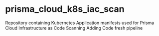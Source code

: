 # prisma_cloud_k8s_iac_scan
Repository containing Kubernetes Application manifests used for Prisma Cloud Infrastructure as Code Scanning
Adding Code fresh pipeline
